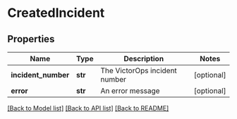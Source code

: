 # CreatedIncident

## Properties
Name | Type | Description | Notes
------------ | ------------- | ------------- | -------------
**incident_number** | **str** | The VictorOps incident number | [optional] 
**error** | **str** | An error message | [optional] 

[[Back to Model list]](../README.md#documentation-for-models) [[Back to API list]](../README.md#documentation-for-api-endpoints) [[Back to README]](../README.md)


